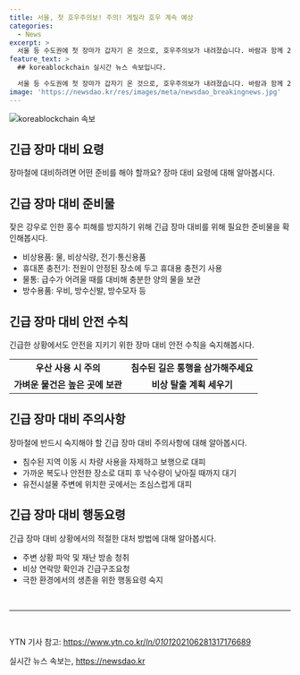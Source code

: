 ```yaml
---
title: 서울, 첫 호우주의보! 주의! 게릴라 호우 계속 예상
categories:
  - News
excerpt: >
  서울 등 수도권에 첫 장마가 갑자기 온 것으로, 호우주의보가 내려졌습니다. 바람과 함께 22.6m/s의 강한 비가 쏟아져, 강한 바람으로 인천 옹진군과 충남 예산에 소풍급 돌풍이 불었습니다. 이번 주 전국적으로 비가 지속될 전망이며, 장마전선이 활성화되어 제주도와 남부지방 부근에 50mm의 폭우가 예상됩니다. 장마의 특징은 강풍을 동반한 집중호우로, 시설물 피해가 우려되고 있습니다.[end of 요약문]
feature_text: >
  ## koreablockchain 실시간 뉴스 속보입니다.

  서울 등 수도권에 첫 장마가 갑자기 온 것으로, 호우주의보가 내려졌습니다. 바람과 함께 22.6m/s의 강한 비가 쏟아져, 강한 바람으로 인천 옹진군과 충남 예산에 소풍급 돌풍이 불었습니다. 이번 주 전국적으로 비가 지속될 전망이며, 장마전선이 활성화되어 제주도와 남부지방 부근에 50mm의 폭우가 예상됩니다. 장마의 특징은 강풍을 동반한 집중호우로, 시설물 피해가 우려되고 있습니다.[end of 요약문]
image: 'https://newsdao.kr/res/images/meta/newsdao_breakingnews.jpg'
---
```


<p><img src="https://newsdao.kr/res/images/meta/newsdao_breakingnews.jpg" alt="koreablockchain 속보" /></p>

<h2 data-ke-size="size26">긴급 장마 대비 요령</h2>

<p data-ke-size="size16">장마철에 대비하려면 어떤 준비를 해야 할까요? 장마 대비 요령에 대해 알아봅시다.</p>

<h2 data-ke-size="size24">긴급 장마 대비 준비물</h2>

<p data-ke-size="size16">잦은 강우로 인한 홍수 피해를 방지하기 위해 긴급 장마 대비를 위해 필요한 준비물을 확인해봅시다.</p>

<ul>
    <li>비상용품: 물, 비상식량, 전기·통신용품</li>
    <li>휴대폰 충전기: 전원이 안정된 장소에 두고 휴대용 충전기 사용</li>
    <li>물통: 급수가 어려울 때를 대비해 충분한 양의 물을 보관</li>
    <li>방수용품: 우비, 방수신발, 방수모자 등</li>
</ul>

<h2 data-ke-size="size24">긴급 장마 대비 안전 수칙</h2>

<p data-ke-size="size16">긴급한 상황에서도 안전을 지키기 위한 장마 대비 안전 수칙을 숙지해봅시다.</p>

<table>
    <tr>
        <td style="text-align: center; height: 17px;"><b>우산 사용 시 주의</b></td>
        <td style="text-align: center; height: 17px;"><b>침수된 길은 통행을 삼가해주세요</b></td>
    </tr>
    <tr>
        <td style="text-align: center; height: 17px;"><b>가벼운 물건은 높은 곳에 보관</b></td>
        <td style="text-align: center; height: 17px;"><b>비상 탈출 계획 세우기</b></td>
    </tr>
</table>

<h2 data-ke-size="size24">긴급 장마 대비 주의사항</h2>

<p data-ke-size="size16">장마철에 반드시 숙지해야 할 긴급 장마 대비 주의사항에 대해 알아봅시다.</p>

<ul>
    <li>침수된 지역 이동 시 차량 사용을 자제하고 보행으로 대피</li>
    <li>가까운 복도나 안전한 장소로 대피 후 낙수량이 낮아질 때까지 대기</li>
    <li>유전시설물 주변에 위치한 곳에서는 조심스럽게 대피</li>
</ul>

<h2 data-ke-size="size24">긴급 장마 대비 행동요령</h2>

<p data-ke-size="size16">긴급 장마 대비 상황에서의 적절한 대처 방법에 대해 알아봅시다.</p>

<ul>
    <li>주변 상황 파악 및 재난 방송 청취</li>
    <li>비상 연락망 확인과 긴급구조요청</li>
    <li>극한 환경에서의 생존을 위한 행동요령 숙지</li>
</ul>

<p data-ke-size="size16">&nbsp;</p>

<hr>

<p data-ke-size="size16">&nbsp;</p>

<p>YTN 기사 참고: <a href='https://www.ytn.co.kr/_ln/0101_202106281317176689'>https://www.ytn.co.kr/<em>ln/0101</em>202106281317176689</a></p>
실시간 뉴스 속보는, <a href="https://newsdao.kr" rel="dofollow">https://newsdao.kr</a>


